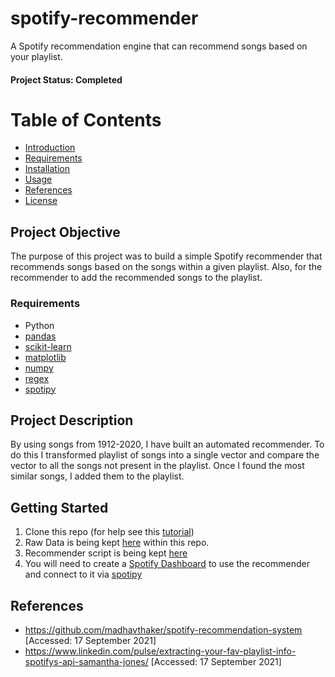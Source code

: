 # spotify-recommender
A Spotify recommendation engine that can recommend songs based on your playlist.

#### Project Status: Completed

# Table of Contents

* [Introduction](#introduction)
* [Requirements](#requirements)
* [Installation](#installation)
* [Usage](#usage)
* [References](#references)
* [License](#license)

## Project Objective
The purpose of this project was to build a simple Spotify recommender that recommends songs based on the songs within a given playlist. Also, for the recommender to add the recommended songs to the playlist.

### Requirements
* Python
* [pandas][pandas]
* [scikit-learn][scikit-learn]
* [matplotlib][matplotlib]
* [numpy][numpy]
* [regex][regex]
* [spotipy][spotipy]

## Project Description
By using songs from 1912-2020, I have built an automated recommender. To do this I transformed playlist of songs into a single vector and compare the  vector to all the songs not present in the playlist. Once I found the most similar songs, I added them to the playlist.

## Getting Started

1. Clone this repo (for help see this [tutorial][tutorial])
2. Raw Data is being kept [here][data] within this repo.
3. Recommender script is being kept [here][notebooks]
4. You will need to create a [Spotify Dashboard][dashboard] to use the recommender and connect to it via [spotipy][spotipy]

## References
* https://github.com/madhavthaker/spotify-recommendation-system [Accessed: 17 September 2021]
* https://www.linkedin.com/pulse/extracting-your-fav-playlist-info-spotifys-api-samantha-jones/ [Accessed: 17 September 2021]

[pandas]: https://pandas.pydata.org
[scikit-learn]: https://scikit-learn.org/stable/
[matplotlib]: https://matplotlib.org
[numpy]: https://numpy.org
[regex]: https://docs.python.org/3/library/re.html
[spotipy]:https://spotipy.readthedocs.io/en/2.19.0/
[tutorial]: https://help.github.com/articles/cloning-a-repository/
[data]: https://github.com/Ce11an/spotify-recommender/tree/main/data/spotify-dataset-19212020-160k-tracks
[notebooks]: https://github.com/Ce11an/spotify-recommender/tree/main/notebooks
[dashboard]: https://developer.spotify.com/dashboard/
